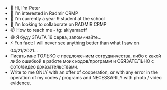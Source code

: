 - 👋 Hi, I’m Peter
- 👀 I’m interested in Radmir CRMP
- 🌱 I'm currently a year 9 student at the school
- 💞️ I’m looking to collaborate on RADMIR CRMP
- 📫 How to reach me - tg: akiyamaoff
- 😄 Я буду ЗГА/ГА 16 серва, запоминайте...
- ⚡ Fun fact: I will never see anything better than what I saw on 04/21/2021...
- Писать мне ТОЛЬКО с предложением сотрудничества, либо с какой либо ошибкой в работе моих кодов/программ и ОБЯЗАТЕЛЬНО с фото/видео доказательствами.
- Write to me ONLY with an offer of cooperation, or with any error in the operation of my codes / programs and NECESSARILY with photo / video evidence.
<!---
akiyamaaaoff/akiyamaaaoff is a ✨ special ✨ repository because its `README.md` (this file) appears on your GitHub profile.
You can click the Preview link to take a look at your changes.
--->
